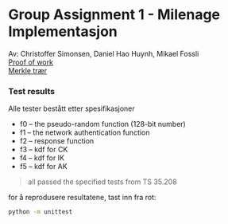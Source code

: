 # Group Assignment 1 - Milenage Implementasjon
Av: Christoffer Simonsen, Daniel Hao Huynh, Mikael Fossli <br>
[Proof of work](https://github.com/Exzircon/MILENAGE/blob/Ref-deliver/Proof%20of%20work.pdf) <br>
[Merkle trær](https://github.com/Exzircon/MILENAGE/blob/Ref-deliver/merkle%20tr%C3%A6r.pdf)

### Test results
Alle tester bestått etter spesifikasjoner
  - f0 – the pseudo-random function (128-bit number)
  - f1 – the network authentication function
  - f2 – response function
  - f3 – kdf for CK
  - f4 – kdf for IK
  - f5 – kdf for AK 
> all passed the specified tests from TS 35.208

for å reprodusere resultatene, tast inn fra rot: <br>
```sh
python -m unittest
```
